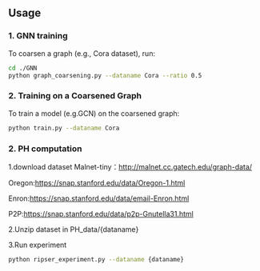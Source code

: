 ## **Usage**

### **1. GNN training**
To coarsen a graph (e.g., Cora dataset), run:

```bash
cd ./GNN
python graph_coarsening.py --dataname Cora --ratio 0.5
```
### **2. Training on a Coarsened Graph**
To train a model (e.g.GCN) on the coarsened graph:

```bash
python train.py --dataname Cora
```
### **2. PH computation**
1.download dataset 
Malnet-tiny：http://malnet.cc.gatech.edu/graph-data/

Oregon:https://snap.stanford.edu/data/Oregon-1.html

Enron:https://snap.stanford.edu/data/email-Enron.html

P2P:https://snap.stanford.edu/data/p2p-Gnutella31.html


2.Unzip dataset in PH_data/{dataname}

3.Run experiment

```bash
python ripser_experiment.py --dataname {dataname}
```
